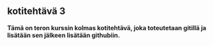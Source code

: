##  kotitehtävä 3

**Tämä on teron kurssin kolmas kotitehtävä, joka toteutetaan gitillä ja lisätään sen jälkeen lisätään githubiin.**







​       

